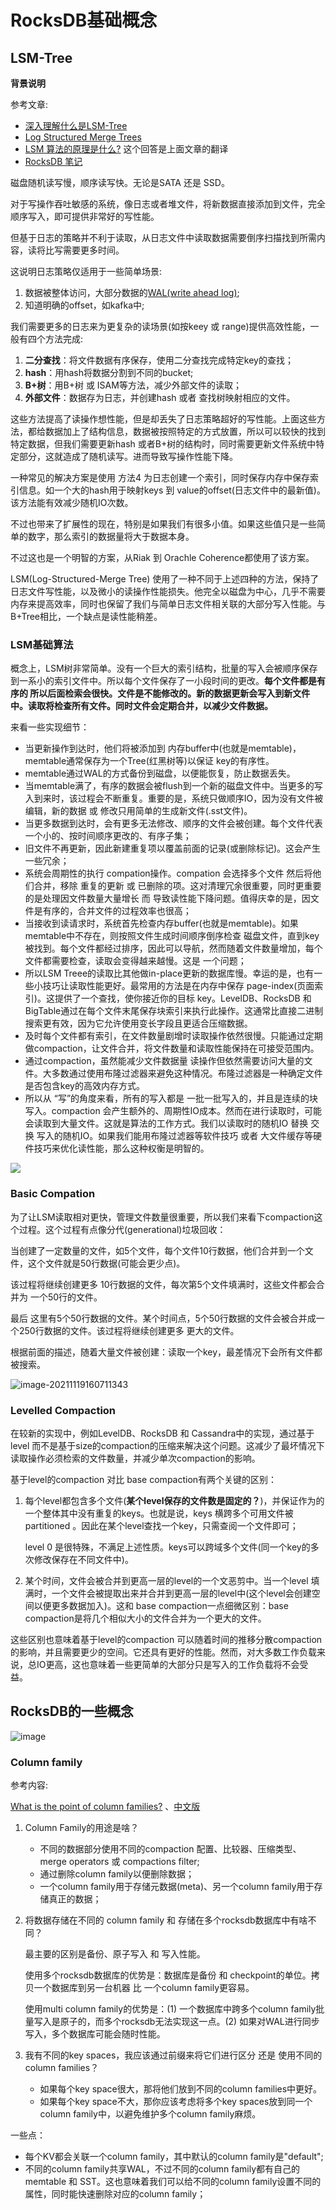 # RocksDB基础概念

## LSM-Tree

**背景说明**

参考文章:

* [深入理解什么是LSM-Tree](https://cloud.tencent.com/developer/article/1441835)
* [Log Structured Merge Trees](http://www.benstopford.com/2015/02/14/log-structured-merge-trees/)
* [LSM 算法的原理是什么?](https://www.zhihu.com/question/19887265/answer/78839142) 这个回答是上面文章的翻译
* [RocksDB 笔记](http://alexstocks.github.io/html/rocksdb.html)

磁盘随机读写慢，顺序读写快。无论是SATA 还是 SSD。

对于写操作吞吐敏感的系统，像日志或者堆文件，将新数据直接添加到文件，完全顺序写入，即可提供非常好的写性能。

但基于日志的策略并不利于读取，从日志文件中读取数据需要倒序扫描找到所需内容，读将比写需要更多时间。

这说明日志策略仅适用于一些简单场景:

1. 数据被整体访问，大部分数据的[WAL(write ahead log)](https://zhuanlan.zhihu.com/p/137512843);
2. 知道明确的offset，如kafka中;

我们需要更多的日志来为更复杂的读场景(如按keey 或 range)提供高效性能，一般有四个方法完成:

1. **二分查找**：将文件数据有序保存，使用二分查找完成特定key的查找；
2. **hash**：用hash将数据分割到不同的bucket;
3. **B+树**：用B+树 或 ISAM等方法，减少外部文件的读取；
4. **外部文件**：数据存为日志，并创建hash 或者 查找树映射相应的文件。

这些方法提高了读操作想性能，但是却丢失了日志策略超好的写性能。上面这些方法，都给数据加上了结构信息，数据被按照特定的方式放置，所以可以较快的找到特定数据，但我们需要更新hash 或者B+树的结构时，同时需要更新文件系统中特定部分，这就造成了随机读写。进而导致写操作性能下降。

一种常见的解决方案是使用 方法4 为日志创建一个索引，同时保存内存中保存索引信息。如一个大的hash用于映射keys 到 value的offset(日志文件中的最新值)。该方法能有效减少随机IO次数。

不过也带来了扩展性的现在，特别是如果我们有很多小值。如果这些值只是一些简单的数字，那么索引的数据量将大于数据本身。

不过这也是一个明智的方案，从Riak 到 Orachle Coherence都使用了该方案。

LSM(Log-Structured-Merge Tree) 使用了一种不同于上述四种的方法，保持了日志文件写性能，以及微小的读操作性能损失。他完全以磁盘为中心，几乎不需要内存来提高效率，同时也保留了我们与简单日志文件相关联的大部分写入性能。与B+Tree相比，一个缺点是读性能稍差。

### LSM基础算法

概念上，LSM树非常简单。没有一个巨大的索引结构，批量的写入会被顺序保存到一系小的索引文件中。所以每个文件保存了一小段时间的更改。**每个文件都是有序的 所以后面检索会很快。文件是不能修改的。新的数据更新会写入到新文件中。读取将检查所有文件。同时文件会定期合并，以减少文件数据。**

来看一些实现细节：

* 当更新操作到达时，他们将被添加到 内存buffer中(也就是memtable)，memtable通常保存为一个Tree(红黑树等)以保证 key的有序性。
* memtable通过WAL的方式备份到磁盘，以便能恢复，防止数据丢失。
* 当memtable满了，有序的数据会被flush到一个新的磁盘文件中。当更多的写入到来时，该过程会不断重复。重要的是，系统只做顺序IO，因为没有文件被编辑，新的数据 或 修改只用简单的生成新文件(.sst文件)。
* 当更多数据到达时，会有更多无法修改、顺序的文件会被创建。每个文件代表一个小的、按时间顺序更改的、有序子集；
* 旧文件不再更新，因此新建重复项以覆盖前面的记录(或删除标记)。这会产生一些冗余；
* 系统会周期性的执行 compation操作。compation 会选择多个文件 然后将他们合并，移除 重复的更新 或 已删除的项。这对清理冗余很重要，同时更重要的是处理因文件数量大量增长 而 导致读性能下降问题。值得庆幸的是，因文件是有序的，合并文件的过程效率也很高；
* 当接收到读请求时，系统首先检查内存buffer(也就是memtable)。如果memtable中不存在，则按照文件生成时间顺序倒序检查 磁盘文件，直到key被找到。每个文件都经过排序，因此可以导航，然而随着文件数量增加，每个文件都需要检查，读取会变得越来越慢。这是 一个问题；
* 所以LSM Treee的读取比其他做in-place更新的数据库慢。幸运的是，也有一些小技巧让读取性能更好。最常用的方法是在内存中保存 page-index(页面索引)。这提供了一个查找，使你接近你的目标 key。LevelDB、RocksDB 和 BigTable通过在每个文件末尾保存块索引来执行此操作。这通常比直接二进制搜索更有效，因为它允许使用变长字段且更适合压缩数据。
* 及时每个文件都有索引，在文件数量剧增时读取操作依然很慢。只能通过定期做compaction，让文件合并，将文件数量和读取性能保持在可接受范围内。
* 通过compaction，虽然能减少文件数据量 读操作但依然需要访问大量的文件。大多数通过使用布隆过滤器来避免这种情况。布隆过滤器是一种确定文件是否包含key的高效内存方式。
*   所以从 “写”的角度来看，所有的写入都是 一批一批写入的，并且是连续的块写入。compaction 会产生额外的、周期性IO成本。然而在进行读取时，可能会读取到大量文件。这就是算法的工作方式。我们以读取时的随机IO 替换 交换 写入的随机IO。如果我们能用布隆过滤器等软件技巧 或者 大文件缓存等硬件技巧来优化读性能，那么这种权衡是明智的。



![](https://my-typora-pictures-1252258460.cos.ap-guangzhou.myqcloud.com/img/image-20211119172131999.png)

### Basic Compation

为了让LSM读取相对更快，管理文件数量很重要，所以我们来看下compaction这个过程。这个过程有点像分代(generational)垃圾回收：

当创建了一定数量的文件，如5个文件，每个文件10行数据，他们合并到一个文件，这个文件就是50行数据(可能会更少点)。

该过程将继续创建更多 10行数据的文件，每次第5个文件填满时，这些文件都会合并为 一个50行的文件。

最后 这里有5个50行数据的文件。某个时间点，5个50行数据的文件会被合并成一个250行数据的文件。该过程将继续创建更多 更大的文件。

根据前面的描述，随着大量文件被创建：读取一个key，最差情况下会所有文件都被搜索。

![image-20211119160711343](https://my-typora-pictures-1252258460.cos.ap-guangzhou.myqcloud.com/img/image-20211119160711343.png)

### Levelled Compaction

在较新的实现中，例如LevelDB、RocksDB 和 Cassandra中的实现，通过基于level 而不是基于size的compaction的压缩来解决这个问题。这减少了最坏情况下读取操作必须检索的文件数量，并减少单次compaction的影响。

基于level的compaction 对比 base compaction有两个关键的区别：

1.  每个level都包含多个文件(**某个level保存的文件数是固定的？**)，并保证作为的一个整体其中没有重复的keys。也就是说，keys 横跨多个可用文件被 partitioned 。因此在某个level查找一个key，只需查阅一个文件即可；

    level 0 是很特殊，不满足上述性质。keys可以跨域多个文件(同一个key的多次修改保存在不同文件中)。
2. 某个时间，文件会被合并到更高一层的level的一个文恶剪中。当一个level 填满时，一个文件会被提取出来并合并到更高一层的level中(这个level会创建空间以便更多数据加入)。这和 base compaction一点细微区别：base compaction是将几个相似大小的文件合并为一个更大的文件。

这些区别也意味着基于level的compaction 可以随着时间的推移分散compaction的影响，并且需要更少的空间。它还具有更好的性能。然而，对大多数工作负载来说，总IO更高，这也意味着一些更简单的大部分只是写入的工作负载将不会受益。

## RocksDB的一些概念

![image](https://my-typora-pictures-1252258460.cos.ap-guangzhou.myqcloud.com/img/20211119234624.png)

### Column family

参考内容:

[What is the point of column families?](https://dba.stackexchange.com/questions/166159/what-is-the-point-of-column-families) 、[中文版](https://qastack.cn/dba/166159/what-is-the-point-of-column-families)

1. Column Family的用途是啥？
   * 不同的数据部分使用不同的compaction 配置、比较器、压缩类型、merge operators 或 compactions filter;
   * 通过删除column family以便删除数据；
   * 一个column family用于存储元数据(meta)、另一个column family用于存储真正的数据；
2.  将数据存储在不同的 column family 和 存储在多个rocksdb数据库中有啥不同？

    最主要的区别是备份、原子写入 和 写入性能。

    使用多个rocksdb数据库的优势是：数据库是备份 和 checkpoint的单位。拷贝一个数据库到另一台机器 比 一个column family更容易。

    使用multi column family的优势是：(1) 一个数据库中跨多个column family批量写入是原子的，而多个rocksdb无法实现这一点。(2) 如果对WAL进行同步写入，多个数据库可能会随时性能。
3. 我有不同的key spaces，我应该通过前缀来将它们进行区分 还是 使用不同的column families？
   * 如果每个key space很大，那将他们放到不同的column families中更好。
   * 如果每个key space不大，那你应该考虑将多个key spaces放到同一个column family中，以避免维护多个column family麻烦。

一些点：

* 每个KV都会关联一个column family，其中默认的column family是"default";
* 不同的column family共享WAL，不过不同的column family都有自己的 memtable 和 SST。这也意味着我们可以给不同的column family设置不同的属性，同时能快速删除对应的column family；
